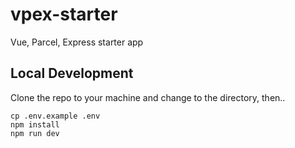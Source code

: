 # vpex-starter
Vue, Parcel, Express starter app

## Local Development
Clone the repo to your machine and change to the directory, then..
```
cp .env.example .env
npm install
npm run dev
```
